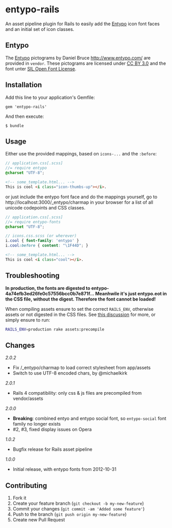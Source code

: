 # entypo-rails

An asset pipeline plugin for Rails to easily add the [Entypo](http://www.entypo.com/)
icon font faces and an initial set of icon classes.

## Entypo

The [Entypo](http://www.entypo.com/) pictograms by Daniel Bruce http://www.entypo.com/
are provided in `vendor`. These pictograms are licensed under
[CC BY 3.0](http://creativecommons.org/licenses/by-sa/3.0/) and the font unter
[SIL Open Font License](http://scripts.sil.org/OFL).

## Installation

Add this line to your application's Gemfile:

    gem 'entypo-rails'

And then execute:

    $ bundle

## Usage

Either use the provided mappings, based on `icons-...` and the `:before`:

```scss
// application.css[.scss]
//= require entypo
@charset "UTF-8";
```

```html
<!-- some_template.html... -->
This is cool <i class="icon-thumbs-up"></i>.
```

or just include the entypo font face and do the mappings yourself, go to
http://localhost:3000/_entypo/charmap in your browser for a list of all
unicode codepoints and CSS classes.

```scss
// application.css[.scss]
//= require entypo-fonts
@charset "UTF-8";

// icons.css.scss (or wherever)
i.cool { font-family: 'entypo' }
i.cool:before { content: "\1F44D"; }
```

```html
<!-- some_template.html... -->
This is cool <i class="cool"></i>.
```

## Troubleshooting

**In production, the fonts are digested to entypo-
4a74efb3ed26fe0c57556bcc0b7e871f... Meanhwile it's just entypo.eot in the CSS
file, without the digest. Therefore the font cannot be loaded!**

When compiling assets ensure to set the correct `RAILS_ENV`, otherwise assets
or not digested in the CSS files. See
[this discussion](https://github.com/lwe/entypo-rails/pull/6) for more, or
simply ensure to run:

```bash
RAILS_ENV=production rake assets:precompile
```

## Changes

_2.0.2_

- Fix /_entypo/charmap to load correct stylesheet from app/assets
- Switch to use UTF-8 encoded chars, by @michaelkirk

_2.0.1_

- Rails 4 compatibility: only css & js files are precompiled from vendor/assets

_2.0.0_

- **Breaking**: combined entyo and entypo social font, so `entypo-social` font family no longer exists
- #2, #3, fixed display issues on Opera

_1.0.2_

- Bugfix release for Rails asset pipeline

_1.0.0_

- Initial release, with entypo fonts from 2012-10-31

## Contributing

1. Fork it
2. Create your feature branch (`git checkout -b my-new-feature`)
3. Commit your changes (`git commit -am 'Added some feature'`)
4. Push to the branch (`git push origin my-new-feature`)
5. Create new Pull Request
